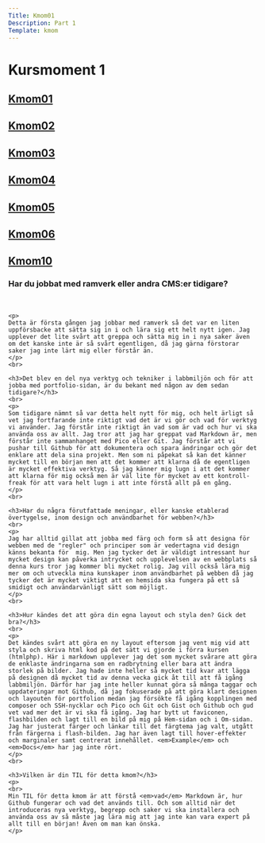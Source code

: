 ```yaml
---
Title: Kmom01
Description: Part 1
Template: kmom
---
```


Kursmoment 1
==================
<div class="sidebar">
    <a href="kmom01"><h2>Kmom01</h2></a>
    <a href="kmom02"><h2>Kmom02</h2></a>
    <a href="kmom03"><h2>Kmom03</h2></a>
    <a href="kmom04"><h2>Kmom04</h2></a>
    <a href="kmom05"><h2>Kmom05</h2></a>
    <a href="kmom06"><h2>Kmom06</h2></a>
    <a href="kmom10"><h2>Kmom10</h2></a>
</div>

<div class="report-text">
    <h3>Har du jobbat med ramverk eller andra CMS:er tidigare?</h3>
    <br>

    <p>
    Detta är första gången jag jobbar med ramverk så det var en liten uppförsbacke att sätta sig in i och lära sig ett helt nytt igen. Jag upplever det lite svårt att greppa och sätta mig in i nya saker även om det kanske inte är så svårt egentligen, då jag gärna förstorar saker jag inte lärt mig eller förstår än.
    </p>
    <br>

    <h3>Det blev en del nya verktyg och tekniker i labbmiljön och för att jobba med portfolio-sidan, är du bekant med någon av dem sedan tidigare?</h3>
    <br>
    <p>
    Som tidigare nämnt så var detta helt nytt för mig, och helt ärligt så vet jag fortfarande inte riktigt vad det är vi gör och vad för verktyg vi använder. Jag förstår inte riktigt än vad som är vad och hur vi ska använda oss av allt. Jag tror att jag har greppat vad Markdown är, men förstår inte sammanhanget med Pico eller Git. Jag förstår att vi pushar till Github för att dokumentera och spara ändringar och gör det enklare att dela sina projekt. Men som ni påpekat så kan det känner mycket till en början men att det kommer att klarna då de egentligen är mycket effektiva verktyg. Så jag känner mig lugn i att det kommer att klarna för mig också men är väl lite för mycket av ett kontroll-freak för att vara helt lugn i att inte förstå allt på en gång.  
    </p>
    <br>

    <h3>Har du några förutfattade meningar, eller kanske etablerad övertygelse, inom design och användbarhet för webben?</h3>
    <br>
    <p>
    Jag har alltid gillat att jobba med färg och form så att designa för webben med de "regler" och principer som är vedertagna vid design känns bekanta för  mig. Men jag tycker det är väldigt intressant hur mycket design kan påverka intrycket och upplevelsen av en webbplats så denna kurs tror jag kommer bli mycket rolig. Jag vill också lära mig mer om och utveckla mina kunskaper inom användbarhet på webben då jag tycker det är mycket viktigt att en hemsida ska fungera på ett så smidigt och användarvänligt sätt som möjligt.
    </p>
    <br>

    <h3>Hur kändes det att göra din egna layout och styla den? Gick det bra?</h3>
    <br>
    <p>
    Det kändes svårt att göra en ny layout eftersom jag vent mig vid att styla och skriva html kod på det sätt vi gjorde i förra kursen (htmlphp). Här i markdown upplever jag det som mycket svårare att göra de enklaste ändringarna som en radbrytning eller bara att ändra storlek på bilder. Jag hade inte heller så mycket tid kvar att lägga på designen då mycket tid av denna vecka gick åt till att få igång labbmiljön. Därför har jag inte heller kunnat göra så många taggar och uppdateringar mot Github, då jag fokuserade på att göra klart designen och layouten för portfolion medan jag försökte få igång kopplingen med composer och SSH-nycklar och Pico och Git och Gist och Github och gud vet vad mer det är vi ska få igång. Jag har bytt ut faviconen, flashbilden och lagt till en bild på mig på Hem-sidan och i Om-sidan. Jag har justerat färger och länkar till det färgtema jag valt, utgått från färgerna i flash-bilden. Jag har även lagt till hover-effekter och marginaler samt centrerat innehållet. <em>Example</em> och <em>Docs</em> har jag inte rört.
    </p>
    <br>

    <h3>Vilken är din TIL för detta kmom?</h3>
    <p>
    <br>
    Min TIL för detta kmom är att förstå <em>vad</em> Markdown är, hur Github fungerar och vad det används till. Och som alltid när det introduceras nya verktyg, begrepp och saker vi ska installera och använda oss av så måste jag lära mig att jag inte kan vara expert på allt till en början! Även om man kan önska.
    </p>
</div

